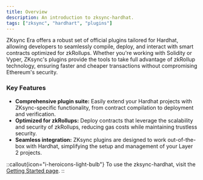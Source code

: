 ```yaml
---
title: Overview
description: An introduction to zksync-hardhat.
tags: ["zksync", "hardhart", "plugins"]
---
```


ZKsync Era offers a robust set of official plugins tailored for Hardhat, allowing developers to seamlessly compile, deploy, and interact with smart
contracts optimized for zkRollups. Whether you're working with Solidity or Vyper, ZKsync's plugins provide the tools to take full advantage of
zkRollup technology, ensuring faster and cheaper transactions without compromising Ethereum's security.

### Key Features

- **Comprehensive plugin suite:** Easily extend your Hardhat projects with ZKsync-specific functionality, from contract compilation to deployment and verification.
- **Optimized for zkRollups:** Deploy contracts that leverage the scalability and security of zkRollups, reducing gas costs while maintaining
trustless security.
- **Seamless integration:** ZKsync plugins are designed to work out-of-the-box with Hardhat, simplifying the setup and management of your Layer 2 projects.

::callout{icon="i-heroicons-light-bulb"}
To use the zksync-hardhat, visit the [Getting Started page](/build/tooling/hardhat/guides/getting-started).
::

